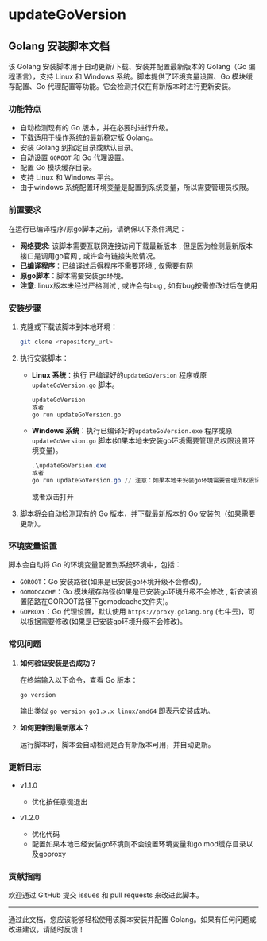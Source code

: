 # updateGoVersion
## Golang 安装脚本文档

该 Golang 安装脚本用于自动更新/下载、安装并配置最新版本的 Golang（Go 编程语言），支持 Linux 和 Windows 系统。脚本提供了环境变量设置、Go 模块缓存配置、Go 代理配置等功能。它会检测并仅在有新版本时进行更新安装。

### 功能特点

- 自动检测现有的 Go 版本，并在必要时进行升级。
- 下载适用于操作系统的最新稳定版 Golang。
- 安装 Golang 到指定目录或默认目录。
- 自动设置 `GOROOT` 和 Go 代理设置。
- 配置 Go 模块缓存目录。
- 支持 Linux 和 Windows 平台。
- 由于windows 系统配置环境变量是配置到系统变量，所以需要管理员权限。

### 前置要求

在运行已编译程序/原go脚本之前，请确保以下条件满足：
- **网络要求**: 该脚本需要互联网连接访问下载最新版本 , 但是因为检测最新版本接口是调用go官网 , 或许会有链接失败情况。
- **已编译程序**：已编译过后得程序不需要环境 , 仅需要有网
- **原go脚本**：脚本需要安装go环境。
- **注意**: linux版本未经过严格测试 , 或许会有bug , 如有bug按需修改过后在使用

### 安装步骤

1. 克隆或下载该脚本到本地环境：

   ```bash
   git clone <repository_url>
   ```

2. 执行安装脚本：
   - **Linux 系统**：执行 已编译好的`updateGoVersion` 程序或原`updateGoVersion.go` 脚本。

     ```bash
     updateGoVersion
     或者
     go run updateGoVersion.go
     ```

   - **Windows 系统**：执行已编译好的`updateGoVersion.exe` 程序或原`updateGoVersion.go` 脚本(如果本地未安装go环境需要管理员权限设置环境变量)。

     ```powershell
     .\updateGoVersion.exe
     或者
     go run updateGoVersion.go // 注意：如果本地未安装go环境需要管理员权限设置环境变量
     ```
     或者双击打开

3. 脚本将会自动检测现有的 Go 版本，并下载最新版本的 Go 安装包（如果需要更新）。


### 环境变量设置

脚本会自动将 Go 的环境变量配置到系统环境中，包括：

- `GOROOT`：Go 安装路径(如果是已安装go环境升级不会修改)。
- `GOMODCACHE`：Go 模块缓存路径(如果是已安装go环境升级不会修改 , 新安装设置陌路在GOROOT路径下gomodcache文件夹)。
- `GOPROXY`：Go 代理设置，默认使用 `https://proxy.golang.org` (七牛云)，可以根据需要修改(如果是已安装go环境升级不会修改)。


### 常见问题

1. **如何验证安装是否成功？**

   在终端输入以下命令，查看 Go 版本：

   ```bash
   go version
   ```

   输出类似 `go version go1.x.x linux/amd64` 即表示安装成功。

2. **如何更新到最新版本？**

   运行脚本时，脚本会自动检测是否有新版本可用，并自动更新。

### 更新日志
* v1.1.0
    * 优化按任意键退出

* v1.2.0
    * 优化代码
    * 配置如果本地已经安装go环境则不会设置环境变量和go mod缓存目录以及goproxy
### 贡献指南

欢迎通过 GitHub 提交 issues 和 pull requests 来改进此脚本。

---

通过此文档，您应该能够轻松使用该脚本安装并配置 Golang。如果有任何问题或改进建议，请随时反馈！
